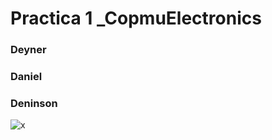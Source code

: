 # Practica 1 _CopmuElectronics

 

### Deyner
### Daniel
### Deninson 
![x](https://cdn.nextgov.com/media/img/upload/2020/08/04/NGrecords20200804/860x394.jpg)
